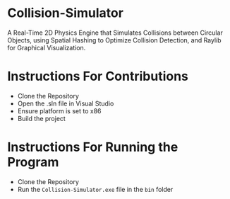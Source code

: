 # Collision-Simulator
A Real-Time 2D Physics Engine that Simulates Collisions between Circular Objects, using Spatial Hashing to Optimize Collision Detection, and Raylib for Graphical Visualization.

# Instructions For Contributions
- Clone the Repository
- Open the .sln file in Visual Studio
- Ensure platform is set to x86
- Build the project

# Instructions For Running the Program
- Clone the Repository
- Run the `Collision-Simulator.exe` file in the `bin` folder
